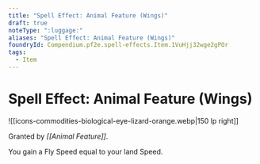 ```yaml
---
title: "Spell Effect: Animal Feature (Wings)"
draft: true
noteType: ":luggage:"
aliases: "Spell Effect: Animal Feature (Wings)"
foundryId: Compendium.pf2e.spell-effects.Item.1VuHjj32wge2gPOr
tags:
  - Item
---
```


# Spell Effect: Animal Feature (Wings)
![[icons-commodities-biological-eye-lizard-orange.webp|150 lp right]]

Granted by _[[Animal Feature]]_.

You gain a Fly Speed equal to your land Speed.
